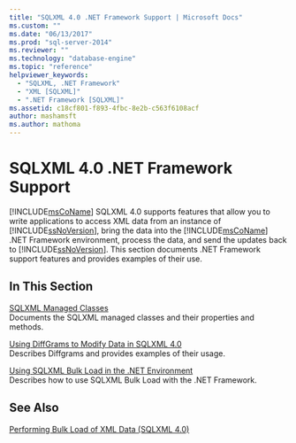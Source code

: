 ```yaml
---
title: "SQLXML 4.0 .NET Framework Support | Microsoft Docs"
ms.custom: ""
ms.date: "06/13/2017"
ms.prod: "sql-server-2014"
ms.reviewer: ""
ms.technology: "database-engine"
ms.topic: "reference"
helpviewer_keywords: 
  - "SQLXML, .NET Framework"
  - "XML [SQLXML]"
  - ".NET Framework [SQLXML]"
ms.assetid: c18cf801-f893-4fbc-8e2b-c563f6108acf
author: mashamsft
ms.author: mathoma
---
```

# SQLXML 4.0 .NET Framework Support
  [!INCLUDE[msCoName](../../includes/msconame-md.md)] SQLXML 4.0 supports features that allow you to write applications to access XML data from an instance of [!INCLUDE[ssNoVersion](../../includes/ssnoversion-md.md)], bring the data into the [!INCLUDE[msCoName](../../includes/msconame-md.md)] .NET Framework environment, process the data, and send the updates back to [!INCLUDE[ssNoVersion](../../includes/ssnoversion-md.md)]. This section documents .NET Framework support features and provides examples of their use.  
  
## In This Section  
 [SQLXML Managed Classes](../../relational-databases/sqlxml-annotated-xsd-schemas-xpath-queries/net-framework-classes/sqlxml-4-0-net-framework-support-managed-classes.md)  
 Documents the SQLXML managed classes and their properties and methods.  
  
 [Using DiffGrams to Modify Data in SQLXML 4.0](../../relational-databases/sqlxml-annotated-xsd-schemas-xpath-queries/diffgram/sqlxml-4-0-net-framework-support-using-diffgrams-to-modify-data.md)  
 Describes Diffgrams and provides examples of their usage.  
  
 [Using SQLXML Bulk Load in the .NET Environment](../../relational-databases/sqlxml-annotated-xsd-schemas-xpath-queries/sqlxml-4-0-net-framework-support-using-bulk-load.md)  
 Describes how to use SQLXML Bulk Load with the .NET Framework.  
  
## See Also  
 [Performing Bulk Load of XML Data &#40;SQLXML 4.0&#41;](../../relational-databases/sqlxml-annotated-xsd-schemas-xpath-queries/bulk-load-xml/performing-bulk-load-of-xml-data-sqlxml-4-0.md)  
  
  

